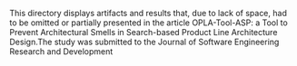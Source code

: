This directory displays artifacts and results that, due to lack of space, had to be omitted or partially presented in the article OPLA-Tool-ASP: a Tool to Prevent Architectural Smells in Search-based Product Line Architecture Design.The study was submitted to the Journal of Software Engineering Research and Development